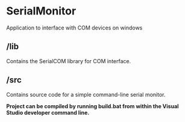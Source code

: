 # SerialMonitor
Application to interface with COM devices on windows


## /lib
Contains the SerialCOM library for COM interface.

## /src
Contains source code for a simple command-line serial monitor.



**Project can be compiled by running build.bat from within the Visual Studio developer command line.**
